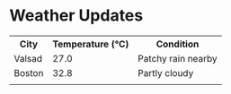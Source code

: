 # Weather Updates

<!-- WEATHER-UPDATE-START -->
<table><tr><th>City</th><th>Temperature (°C)</th><th>Condition</th></tr><tr><td>Valsad</td><td>27.0</td><td>Patchy rain nearby</td></tr><tr><td>Boston</td><td>32.8</td><td>Partly cloudy</td></tr><tr><td></td><td></td><td></td></tr></table>
<!-- WEATHER-UPDATE-END -->
